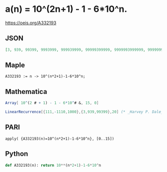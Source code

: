 # a\(n\) \= 10^\(2n\+1\) \- 1 \- 6\*10^n\.
https://oeis.org/A332193
## JSON
```JSON
[3, 939, 99399, 9993999, 999939999, 99999399999, 9999993999999, 999999939999999, 99999999399999999, 9999999993999999999, 999999999939999999999, 99999999999399999999999, 9999999999993999999999999, 999999999999939999999999999, 99999999999999399999999999999, 9999999999999993999999999999999]
```
## Maple
```Maple
A332193 := n -> 10^(n*2+1)-1-6*10^n;
```
## Mathematica
```Mathematica
Array[ 10^(2 # + 1) - 1 - 6*10^# &, 15, 0]
```
```Mathematica
LinearRecurrence[{111,-1110,1000},{3,939,99399},20] (* _Harvey P. Dale_, Jan 19 2024 *)
```
## PARI
```PARI
apply( {A332193(n)=10^(n*2+1)-1-6*10^n}, [0..15])
```
## Python
```Python
def A332193(n): return 10**(n*2+1)-1-6*10^n
```
